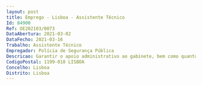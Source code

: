 ```yaml
--- 
layout: post
title: Emprego - Lisboa - Assistente Técnico
Id: 84900
Ref: OE202103/0073
DataAbertura: 2021-03-02
DataFecho: 2021-03-16
Trabalho: Assistente Técnico
Empregador: Polícia de Segurança Pública
Descricao: Garantir o apoio administrativo ao gabinete, bem como quanto à receção e registo de expediente, entrega e respetivo arquivo, no âmbito das atribuições constantes no artigo 34.º do Despacho 19935 2008, de 17 de julho, e outras compatíveis com a categoria do trabalhador 
CodigoPostal: 1199-010 LISBOA
Concelho: Lisboa
Distrito: Lisboa
--- 
```

